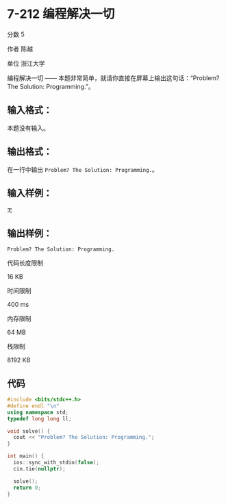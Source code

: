 # **7-212 编程解决一切**

分数 5

作者 陈越

单位 浙江大学

编程解决一切 —— 本题非常简单，就请你直接在屏幕上输出这句话：“Problem? The Solution: Programming.”。

## 输入格式：

本题没有输入。

## 输出格式：

在一行中输出 `Problem? The Solution: Programming.`。

## 输入样例：

```in
无
```

## 输出样例：

```out
Problem? The Solution: Programming.
```

代码长度限制

16 KB

时间限制

400 ms

内存限制

64 MB

栈限制

8192 KB

## 代码

```cpp
#include <bits/stdc++.h>
#define endl "\n"
using namespace std;
typedef long long ll;

void solve() {
  cout << "Problem? The Solution: Programming.";
}

int main() {
  ios::sync_with_stdio(false);
  cin.tie(nullptr);

  solve();
  return 0;
}
```

